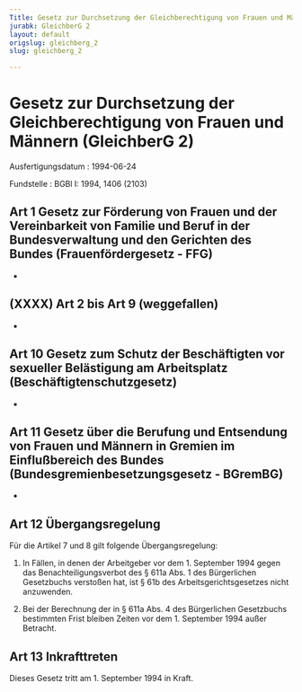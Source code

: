 ```yaml
---
Title: Gesetz zur Durchsetzung der Gleichberechtigung von Frauen und Männern
jurabk: GleichberG 2
layout: default
origslug: gleichberg_2
slug: gleichberg_2

---
```


# Gesetz zur Durchsetzung der Gleichberechtigung von Frauen und Männern (GleichberG 2)

Ausfertigungsdatum
:   1994-06-24

Fundstelle
:   BGBl I: 1994, 1406 (2103)



## Art 1 Gesetz zur Förderung von Frauen und der Vereinbarkeit von Familie und Beruf in der Bundesverwaltung und den Gerichten des Bundes (Frauenfördergesetz - FFG)

-


## (XXXX) Art 2 bis Art 9 (weggefallen)

-


## Art 10 Gesetz zum Schutz der Beschäftigten vor sexueller Belästigung am Arbeitsplatz (Beschäftigtenschutzgesetz)

-


## Art 11 Gesetz über die Berufung und Entsendung von Frauen und Männern in Gremien im Einflußbereich des Bundes (Bundesgremienbesetzungsgesetz - BGremBG)

-


## Art 12 Übergangsregelung

Für die Artikel 7 und 8 gilt folgende Übergangsregelung:

1.  In Fällen, in denen der Arbeitgeber vor dem 1. September 1994 gegen
    das Benachteiligungsverbot des § 611a Abs. 1 des Bürgerlichen
    Gesetzbuchs verstoßen hat, ist § 61b des Arbeitsgerichtsgesetzes nicht
    anzuwenden.


2.  Bei der Berechnung der in § 611a Abs. 4 des Bürgerlichen Gesetzbuchs
    bestimmten Frist bleiben Zeiten vor dem 1. September 1994 außer
    Betracht.





## Art 13 Inkrafttreten

Dieses Gesetz tritt am 1. September 1994 in Kraft.

